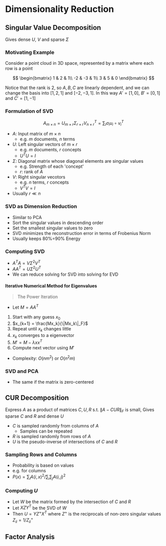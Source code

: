 # Dimensionality Reduction

## Singular Value Decomposition

Gives dense $U$, $V$ and sparse $\Sigma$

### Motivating Example

Consider a point cloud in 3D space, represented by a matrix where each row is a point

$$ \begin{bmatrix}
    1 & 2 & 1\\
    -2 & -3 & 1\\
    3 & 5 & 0
\end{bmatrix} $$

Notice that the rank is $2$, so $A,B,C$ are linearly dependent, and we can change the basis into $[1,2,1]$ and $[-2,-3,1]$. In this way $A'=[1,0]$, $B'=[0,1]$ and $C'=[1,-1]$

### Formulation of SVD

$$ A_{m\times n} = U_{m \times r}\Sigma_{r\times r}V^T_{n\times r} = \sum_i \sigma_i u_i \circ v_i^T $$

- $A$: Input matrix of $m \times n$
  - e.g. $m$ documents, $n$ terms
- $U$: Left singular vectors of $m\times r$
  - e.g. $m$ documents, $r$ concepts
  - $U^TU=I$
- $\Sigma$: Diagonal matrix whose diagonal elements are singular values
  - e.g. Strength of each 'concept'
  - $r$: rank of $A$
- $V$: Right singular vecotors
  - e.g. $n$ terms, $r$ concepts
  - $V^TV=I$
- Usually $r \ll n$

### SVD as Dimension Reduction

- Similar to PCA
- Sort the singular values in descending order
- Set the smallest singular values to zero
- SVD minimizes the reconstruction error in terms of Frobenius Norm
- Usually keeps 80%=90% Energy

### Computing SVD

- $A^TA=V\Sigma^2V^T$
- $AA^T=U\Sigma^2U^T$
- We can reduce solving for SVD into solving for EVD

#### Iterative Numerical Method for Eigenvalues

> The Power Iteration

- Let $M = AA^T$

1. Start with any guess $x_0$
2. $x_{k+1} = \frac{Mx_k}{\|Mx_k\|_F}$
3. Repeat until $x_{k}$ changes little
4. $x_k$ converges to a eigenvector
5. $M' = M-\lambda xx^T$
6. Compute next vector using $M'$

- Complexity: $O(nm^2)$ or $O(n^2m)$

### SVD and PCA

- The same if the matrix is zero-centered

## CUR Decomposition

Express $A$ as a product of matrices $C,U,R$ s.t. $\|A - CUR\|_F$ is small, Gives sparse $C$ and $R$ and dense $U$

- $C$ is sampled randomly from columns of $A$
  - Samples can be repeated
- $R$ is sampled randomly from rows of $A$
- $U$ is the pseudo-inverse of intersections of $C$ and $R$

### Sampling Rows and Columns

- Probability is based on values
- e.g. for columns
- $P(x) = \sum_i A(i,x)^2 / \sum_i\sum_j A(i,j)^2$

### Computing $U$

- Let $W$ be the matrix formed by the intersection of $C$ and $R$
- Let $XZY^T$ be the SVD of $W$
- Then $U = YZ^+X^T$ where $Z^+$ is the reciprocals of non-zero singular values $Z_{ii} = 1/Z^+_{ii}$

## Factor Analysis
